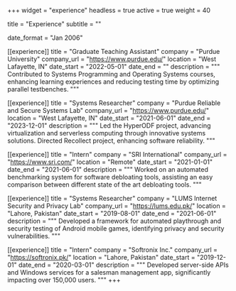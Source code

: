 +++
widget = "experience"
headless = true
active = true
weight = 40

title = "Experience"
subtitle = ""

date_format = "Jan 2006"

[[experience]]
  title = "Graduate Teaching Assistant"
  company = "Purdue University"
  company_url = "https://www.purdue.edu/"
  location = "West Lafayette, IN"
  date_start = "2022-05-01"
  date_end = ""
  description = """
  Contributed to Systems Programming and Operating Systems courses, enhancing learning experiences and reducing testing time by optimizing parallel testbenches.
  """

[[experience]]
  title = "Systems Researcher"
  company = "Purdue Reliable and Secure Systems Lab"
  company_url = "https://www.purdue.edu/"
  location = "West Lafayette, IN"
  date_start = "2021-06-01"
  date_end = "2023-12-01"
  description = """
  Led the HyperODF project, advancing virtualization and serverless computing through innovative systems solutions. Directed Recollect project, enhancing software reliability.
  """

[[experience]]
  title = "Intern"
  company = "SRI International"
  company_url = "https://www.sri.com/"
  location = "Remote"
  date_start = "2021-01-01"
  date_end = "2021-06-01"
  description = """
  Worked on an automated benchmarking system for software debloating tools, assisting an easy comparison between different state of the art debloating tools.
  """

[[experience]]
  title = "Systems Researcher"
  company = "LUMS Internet Security and Privacy Lab"
  company_url = "https://lums.edu.pk/"
  location = "Lahore, Pakistan"
  date_start = "2019-08-01"
  date_end = "2021-06-01"
  description = """
  Developed a framework for automated playthrough and security testing of Android mobile games, identifying privacy and security vulnerabilities.
  """

[[experience]]
  title = "Intern"
  company = "Softronix Inc."
  company_url = "https://softronix.pk/"
  location = "Lahore, Pakistan"
  date_start = "2019-12-01"
  date_end = "2020-03-01"
  description = """
  Developed server-side APIs and Windows services for a salesman management app, significantly impacting over 150,000 users.
  """
+++
